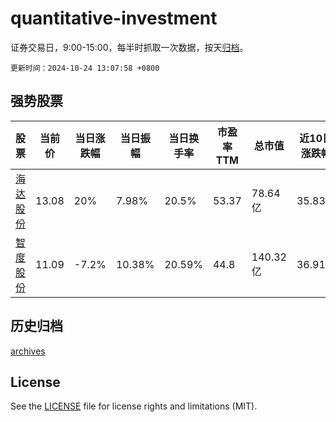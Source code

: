 # quantitative-investment

证券交易日，9:00-15:00，每半时抓取一次数据，按天[归档](archives)。

`更新时间：2024-10-24 13:07:58 +0800`

## 强势股票

|股票|当前价|当日涨跌幅|当日振幅|当日换手率|市盈率TTM|总市值|近10日涨跌幅|
|----|----|----|----|----|----|----|----|
|[海达股份](https://xueqiu.com/S/SZ300320)|13.08|20%|7.98%|20.5%|53.37|78.64亿|35.83%|
|[智度股份](https://xueqiu.com/S/SZ000676)|11.09|-7.2%|10.38%|20.59%|44.8|140.32亿|36.91%|

## 历史归档

[archives](archives)

## License

See the [LICENSE](LICENSE) file for license rights and limitations (MIT).